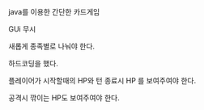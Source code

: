 <Card-game>

java를 이용한 간단한 카드게임 

GUi 무시 

새롭게 종족별로 나눠야 한다. 

하드코딩을 했다. 

플레이어가 시작할때의 HP와 턴 종료시 HP 를 보여주여야 한다. 

공격시 깎이는 HP도 보여주여야 한다. 
